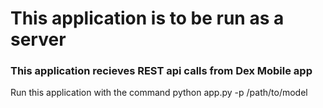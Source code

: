 # This application is to be run as a server
### This application recieves REST api calls from Dex Mobile app


Run this application with the command 
python app.py -p /path/to/model